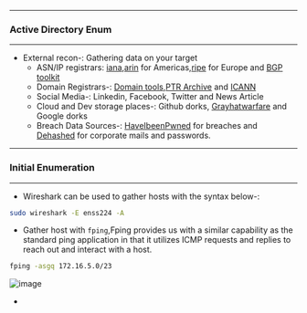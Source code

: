 -----------------

### Active Directory Enum

-----------------

- External recon-: Gathering data on your target
  - ASN/IP registrars: [iana](https://iana.org),[arin](https://arin.net) for Americas,[ripe](https://www.ripe.net/) for Europe and [BGP toolkit](https://bgp.he.net/)
  - Domain Registrars-: [Domain tools](https://www.domaintools.com/),[PTR Archive](http://ptrarchive.com/) and [ICANN](https://lookup.icann.org/lookup)
  - Social Media-: Linkedin, Facebook, Twitter and News Article
  - Cloud and Dev storage places-: Github dorks, [Grayhatwarfare](https://grayhatwarfare.com/) and Google dorks
  - Breach Data Sources-: [HaveIbeenPwned](https://haveibeenpwned.com/) for breaches and [Dehashed](https://www.dehashed.com/) for corporate mails and passwords.

-------------------

### Initial Enumeration

-------------------

- Wireshark can be used to gather hosts with the syntax below-:

```bash
sudo wireshark -E enss224 -A
```
- Gather host with `fping`,Fping provides us with a similar capability as the standard ping application in that it utilizes ICMP requests and replies to reach out and interact with a host. 

```bash
fping -asgq 172.16.5.0/23
```

![image](https://github.com/user-attachments/assets/262fbd26-4d41-4f6a-9f40-ea6150894d0f)

- 

